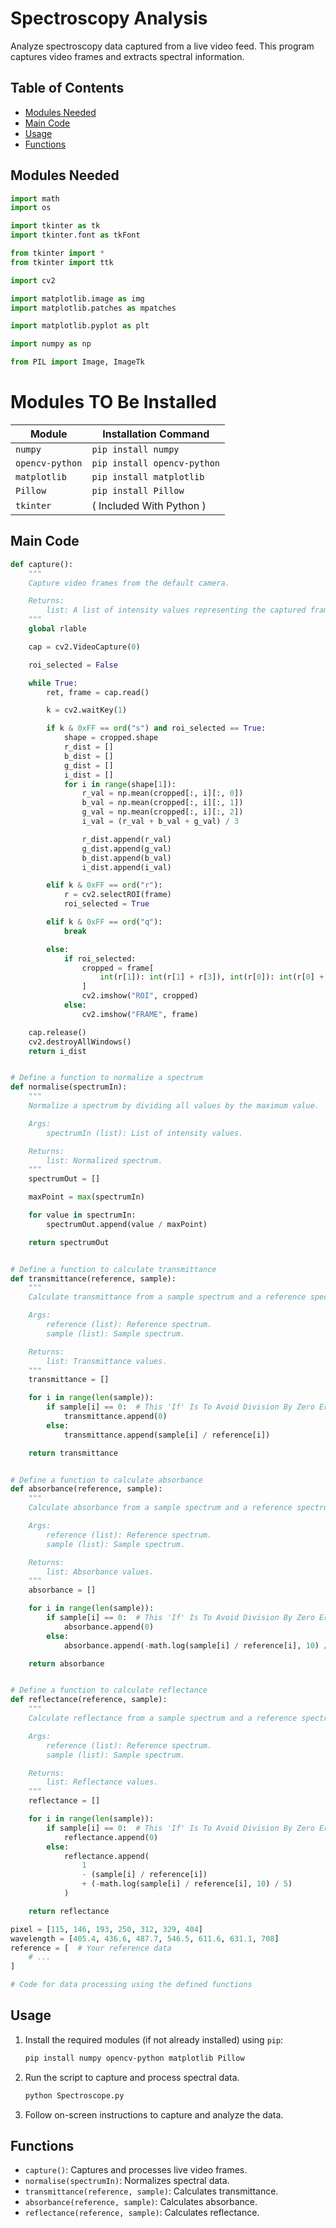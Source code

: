 # Spectroscopy Analysis

Analyze spectroscopy data captured from a live video feed. This program captures video frames and extracts spectral information.

## Table of Contents

- [Modules Needed](#modules-needed)
- [Main Code](#main-code)
- [Usage](#usage)
- [Functions](#functions)


## Modules Needed

```python
import math 
import os

import tkinter as tk
import tkinter.font as tkFont

from tkinter import *
from tkinter import ttk

import cv2

import matplotlib.image as img
import matplotlib.patches as mpatches

import matplotlib.pyplot as plt

import numpy as np

from PIL import Image, ImageTk
```

# Modules TO Be Installed

| Module                            | Installation Command                   |
| --------------------------------- | -------------------------------------- |
| `numpy`                            | `pip install numpy`                    |
| `opencv-python`                   | `pip install opencv-python`           |
| `matplotlib`                       | `pip install matplotlib`               |
| `Pillow`                           | `pip install Pillow`                   |
| `tkinter`                          | ( Included With Python )        |



## Main Code

```python
def capture():
    """
    Capture video frames from the default camera.

    Returns:
        list: A list of intensity values representing the captured frame.
    """
    global rlable

    cap = cv2.VideoCapture(0)

    roi_selected = False

    while True:
        ret, frame = cap.read()

        k = cv2.waitKey(1)

        if k & 0xFF == ord("s") and roi_selected == True:
            shape = cropped.shape
            r_dist = []
            b_dist = []
            g_dist = []
            i_dist = []
            for i in range(shape[1]):
                r_val = np.mean(cropped[:, i][:, 0])
                b_val = np.mean(cropped[:, i][:, 1])
                g_val = np.mean(cropped[:, i][:, 2])
                i_val = (r_val + b_val + g_val) / 3

                r_dist.append(r_val)
                g_dist.append(g_val)
                b_dist.append(b_val)
                i_dist.append(i_val)

        elif k & 0xFF == ord("r"):
            r = cv2.selectROI(frame)
            roi_selected = True

        elif k & 0xFF == ord("q"):
            break

        else:
            if roi_selected:
                cropped = frame[
                    int(r[1]): int(r[1] + r[3]), int(r[0]): int(r[0] + r[2])
                ]
                cv2.imshow("ROI", cropped)
            else:
                cv2.imshow("FRAME", frame)

    cap.release()
    cv2.destroyAllWindows()
    return i_dist


# Define a function to normalize a spectrum
def normalise(spectrumIn):
    """
    Normalize a spectrum by dividing all values by the maximum value.

    Args:
        spectrumIn (list): List of intensity values.

    Returns:
        list: Normalized spectrum.
    """
    spectrumOut = []

    maxPoint = max(spectrumIn)

    for value in spectrumIn:
        spectrumOut.append(value / maxPoint)

    return spectrumOut


# Define a function to calculate transmittance
def transmittance(reference, sample):
    """
    Calculate transmittance from a sample spectrum and a reference spectrum.

    Args:
        reference (list): Reference spectrum.
        sample (list): Sample spectrum.

    Returns:
        list: Transmittance values.
    """
    transmittance = []

    for i in range(len(sample)):
        if sample[i] == 0:  # This 'If' Is To Avoid Division By Zero Error
            transmittance.append(0)
        else:
            transmittance.append(sample[i] / reference[i])

    return transmittance


# Define a function to calculate absorbance
def absorbance(reference, sample):
    """
    Calculate absorbance from a sample spectrum and a reference spectrum.

    Args:
        reference (list): Reference spectrum.
        sample (list): Sample spectrum.

    Returns:
        list: Absorbance values.
    """
    absorbance = []

    for i in range(len(sample)):
        if sample[i] == 0:  # This 'If' Is To Avoid Division By Zero Error
            absorbance.append(0)
        else:
            absorbance.append(-math.log(sample[i] / reference[i], 10) / 5)

    return absorbance


# Define a function to calculate reflectance
def reflectance(reference, sample):
    """
    Calculate reflectance from a sample spectrum and a reference spectrum.

    Args:
        reference (list): Reference spectrum.
        sample (list): Sample spectrum.

    Returns:
        list: Reflectance values.
    """
    reflectance = []

    for i in range(len(sample)):
        if sample[i] == 0:  # This 'If' Is To Avoid Division By Zero Error
            reflectance.append(0)
        else:
            reflectance.append(
                1
                - (sample[i] / reference[i])
                + (-math.log(sample[i] / reference[i], 10) / 5)
            )

    return reflectance

pixel = [115, 146, 193, 250, 312, 329, 404]
wavelength = [405.4, 436.6, 487.7, 546.5, 611.6, 631.1, 708]
reference = [  # Your reference data
    # ...
]

# Code for data processing using the defined functions
```

## Usage

1. Install the required modules (if not already installed) using `pip`:

   ```bash
   pip install numpy opencv-python matplotlib Pillow
   ```

2. Run the script to capture and process spectral data.

   ```bash
   python Spectroscope.py
   ```

3. Follow on-screen instructions to capture and analyze the data.

## Functions

- `capture()`: Captures and processes live video frames.
- `normalise(spectrumIn)`: Normalizes spectral data.
- `transmittance(reference, sample)`: Calculates transmittance.
- `absorbance(reference, sample)`: Calculates absorbance.
- `reflectance(reference, sample)`: Calculates reflectance.
